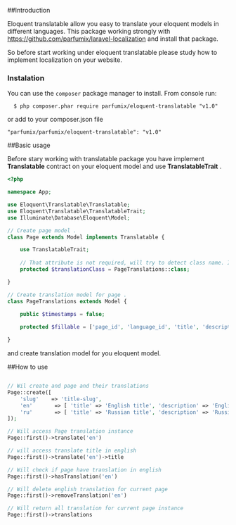 ##Introduction

Eloquent translatable allow you easy to translate your eloquent models in different languages. This package working strongly with https://github.com/parfumix/laravel-localization and install that package.

So before start working under eloquent translatable please study how to implement localization on your website.

### Instalation
You can use the `composer` package manager to install. From console run:

```
  $ php composer.phar require parfumix/eloquent-translatable "v1.0"
```

or add to your composer.json file

    "parfumix/parfumix/eloquent-translatable": "v1.0"


##Basic usage

Before stary working with translatable package you have implement **Translatable** contract on your eloquent model and use **TranslatableTrait** .

```php
<?php

namespace App;

use Eloquent\Translatable\Translatable;
use Eloquent\Translatable\TranslatableTrait;
use Illuminate\Database\Eloquent\Model;

// Create page model .
class Page extends Model implements Translatable {

    use TranslatableTrait;
    
    // That attribute is not required, will try to detect class name. If you have one custom you can do it.
    protected $translationClass = PageTranslations::class;

}

// Create translation model for page .
class PageTranslations extends Model {

    public $timestamps = false;
    
    protected $fillable = ['page_id', 'language_id', 'title', 'description'];

}
```

and create translation model for you eloquent model.


##How to use

```php

// Wil create and page and their translations
Page::create([
    'slug'    => 'title-slug',
    'en'       => [ 'title' => 'English title', 'description' => 'English description' ],
    'ru'       => [ 'title' => 'Russian title', 'description' => 'Russian description' ] 
]);

// Will access Page translation instance
Page::first()->translate('en') 

// will access translate title in english 
Page::first()->translate('en')->title

// Will check if page have translation in english
Page::first()->hasTranslation('en')

// Will delete english translation for current page 
Page::first()->removeTranslation('en')

// Will return all translation for current page instance 
Page::first()->translations

```
